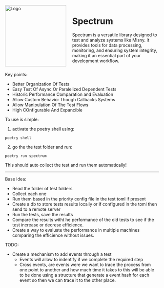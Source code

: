 <div style="display: flex; align-items: center;">
  <img src="https://github.com/letalboy/Spectrum/assets/63066865/cf9c60e7-9eba-474c-8cc1-b246e661fd5c" alt="Logo" width="200" height="200" style="margin-right: 20px;">
  <div>
    <h1>Spectrum</h1>
    <p>Spectrum is a versatile library designed to test and analyze systems like Misny. It provides tools for data processing, monitoring, and ensuring system integrity, making it an essential part of your development workflow.</p>
  </div>
</div>
<div>
    <p>Key points:</p>
    <ul>
        <li>Better Organization Of Tests</li>
        <li>Easy Test Of Async Or Paralelized Dependent Tests</li>
        <li>Historic Performance Comparation and Evaluation</li>
        <li>Allow Custom Behavior Though Callbacks Systems</li>
        <li>Allow Manipulation Of The Test Flows</li>
        <li>High COnfigurable And Expancible</li>
    </ul>
</div>

To use is simple:

1. activate the poetry shell using:

```shell
poetry shell
```

2. go the the test folder and run:

```shell
poetry run spectrum 
```

This should auto collect the test and run them automatically!

---

Base Idea:
- Read the folder of test folders
- Collect each one
- Run them based in the priority config file in the test toml if present
- Create a db to store tests results locally or if configured in the toml then send to a remote server
- Run the tests, save the results
- Compare the results witht he performance of the old tests to see if the test increase or decrese efficience.
- Create a way to evaluate the performance in multiple machines comparing the efficience without issues.

TODO:
- Create a mechanism to add events through a test
    - Events will allow to indentify if we complete the required step
    - Cross events, are events were we want to trace the process from one point to another and how much time it takes to
    this will be able to be done using a structure that generate a event hash for each event so then we can trace it to the 
    other place.